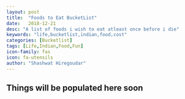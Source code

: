 ```yaml
---
layout: post
title:  "Foods to Eat BucketList"
date:   2018-12-21
desc: "A list of foods i wish to eat atleast once before i die"
keywords: "life,bucketlist,indian,food,cost"
categories: [Bucketlist]
tags: [Life,Indian,Food,Fun]
icon-family: fas
icon: fa-utensils
author: "Shashwat Hiregoudar"
---
```


## Things will be populated here soon